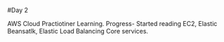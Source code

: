#Day 2 

AWS Cloud Practiotiner Learning.
Progress- Started reading EC2, Elastic Beansatlk, Elastic Load Balancing Core services. 
